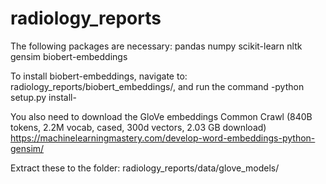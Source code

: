 # radiology_reports

The following packages are necessary:
pandas
numpy
scikit-learn
nltk
gensim
biobert-embeddings

To install biobert-embeddings, navigate to: radiology_reports/biobert_embeddings/, and run the command -python setup.py install-

You also need to download the GloVe embeddings Common Crawl (840B tokens, 2.2M vocab, cased, 300d vectors, 2.03 GB download)
https://machinelearningmastery.com/develop-word-embeddings-python-gensim/

Extract these to the folder: radiology_reports/data/glove_models/
